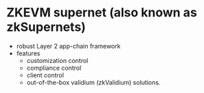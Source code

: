 # ZKEVM supernet (also known as zkSupernets)

- robust Layer 2 app-chain framework
- features
  - customization control
  - compliance control
  - client control
  - out-of-the-box validium (zkValidium) solutions.